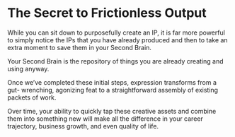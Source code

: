# The Secret to Frictionless Output

While you can sit down to purposefully create an IP, it is far more powerful to simply notice the IPs that you have already produced and then to take an extra moment to save them in your Second Brain.

Your Second Brain is the repository of things you are already creating and using anyway.

Once we’ve completed these initial steps, expression transforms from a gut- wrenching, agonizing feat to a straightforward assembly of existing packets of work.

Over time, your ability to quickly tap these creative assets and combine them into something new will make all the difference in your career trajectory, business growth, and even quality of life.